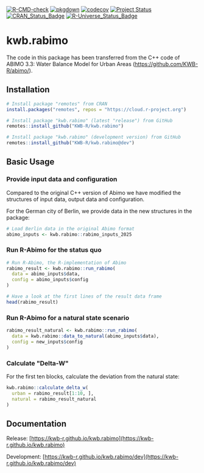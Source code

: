 [![R-CMD-check](https://github.com/KWB-R/kwb.rabimo/workflows/R-CMD-check/badge.svg)](https://github.com/KWB-R/kwb.rabimo/actions?query=workflow%3AR-CMD-check)
[![pkgdown](https://github.com/KWB-R/kwb.rabimo/workflows/pkgdown/badge.svg)](https://github.com/KWB-R/kwb.rabimo/actions?query=workflow%3Apkgdown)
[![codecov](https://codecov.io/github/KWB-R/kwb.rabimo/branch/main/graphs/badge.svg)](https://codecov.io/github/KWB-R/kwb.rabimo)
[![Project Status](https://img.shields.io/badge/lifecycle-experimental-orange.svg)](https://www.tidyverse.org/lifecycle/#experimental)
[![CRAN_Status_Badge](https://www.r-pkg.org/badges/version/kwb.rabimo)]()
[![R-Universe_Status_Badge](https://kwb-r.r-universe.dev/badges/kwb.rabimo)](https://kwb-r.r-universe.dev/)

# kwb.rabimo

The code in this package has been transferred from the C++
code of ABIMO 3.3: Water Balance Model for Urban Areas
(https://github.com/KWB-R/abimo/).

## Installation

```r
# Install package "remotes" from CRAN
install.packages("remotes", repos = "https://cloud.r-project.org")

# Install package "kwb.rabimo" (latest "release") from GitHub
remotes::install_github("KWB-R/kwb.rabimo")

# Install package "kwb.rabimo" (development version) from GitHub
remotes::install_github("KWB-R/kwb.rabimo@dev")
```

## Basic Usage

### Provide input data and configuration

Compared to the original C++ version of Abimo we have modified the structures
of input data, output data and configuration.

For the German city of Berlin, we provide data in the new structures in the 
package:

```r
# Load Berlin data in the original Abimo format
abimo_inputs <- kwb.rabimo::rabimo_inputs_2025
```

### Run R-Abimo for the status quo

```r
# Run R-Abimo, the R-implementation of Abimo
rabimo_result <- kwb.rabimo::run_rabimo(
  data = abimo_inputs$data, 
  config = abimo_inputs$config
)

# Have a look at the first lines of the result data frame
head(rabimo_result)
```

### Run R-Abimo for a natural state scenario

```r
rabimo_result_natural <- kwb.rabimo::run_rabimo(
  data = kwb.rabimo::data_to_natural(abimo_inputs$data), 
  config = new_inputs$config
)
```

### Calculate "Delta-W"

For the first ten blocks, calculate the deviation from the natural state:

```r
kwb.rabimo::calculate_delta_w(
  urban = rabimo_result[1:10, ],
  natural = rabimo_result_natural
)
```

## Documentation

Release: [https://kwb-r.github.io/kwb.rabimo](https://kwb-r.github.io/kwb.rabimo)

Development: [https://kwb-r.github.io/kwb.rabimo/dev](https://kwb-r.github.io/kwb.rabimo/dev)
